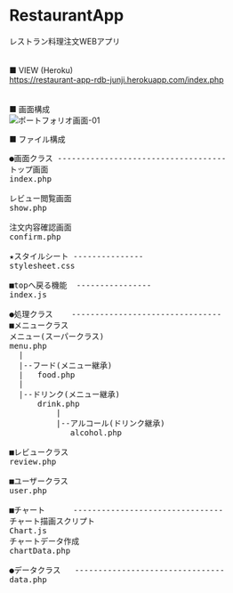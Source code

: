 # RestaurantApp
レストラン料理注文WEBアプリ
<br>
<br>
<br>
■ VIEW  (Heroku)<br>
https://restaurant-app-rdb-junji.herokuapp.com/index.php
<br>
<br>
<br>
■ 画面構成
<br>
![ポートフォリオ画面-01](https://user-images.githubusercontent.com/54252926/95788642-e0fc3a00-0d16-11eb-8caf-847d587d7cde.jpg)

■ ファイル構成
<pre>
●画面クラス ------------------------------------
トップ画面
index.php

レビュー閲覧画面
show.php

注文内容確認画面
confirm.php

★スタイルシート ---------------
stylesheet.css

■topへ戻る機能  ----------------
index.js

●処理クラス    --------------------------------
■メニュークラス
メニュー(スーパークラス)
menu.php
  |
  |--フード(メニュー継承)
  |   food.php
  |
  |--ドリンク(メニュー継承)
      drink.php
          |
          |--アルコール(ドリンク継承)
             alcohol.php
             
■レビュークラス
review.php

■ユーザークラス
user.php

■チャート      --------------------------------
チャート描画スクリプト
Chart.js
チャートデータ作成
chartData.php

●データクラス   --------------------------------
data.php
</pre>
